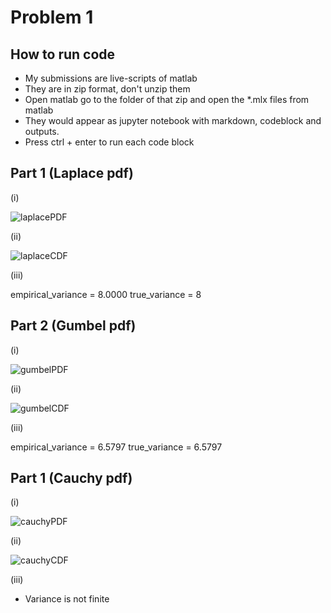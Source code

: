 # Problem 1

## How to run code

* My submissions are live-scripts of matlab
* They are in zip format, don't unzip them
* Open matlab go to the folder of that zip and open the *.mlx files from matlab
* They would appear as jupyter notebook with markdown, codeblock and outputs.
* Press ctrl + enter to run each code block 

## Part 1 (Laplace pdf)

(i)

![laplacePDF](/home/utkarsh/Documents/iitb/cs215/assignment-1/report/laplacePDF.png)

(ii) 

![laplaceCDF](/home/utkarsh/Documents/iitb/cs215/assignment-1/report/laplaceCDF.png)

(iii)

empirical_variance = 8.0000
true_variance = 8

## Part 2 (Gumbel pdf)

(i)

![gumbelPDF](/home/utkarsh/Documents/iitb/cs215/assignment-1/report/gumbelPDF.png)

(ii)

![gumbelCDF](/home/utkarsh/Documents/iitb/cs215/assignment-1/report/gumbelCDF.png)

(iii)

empirical_variance = 6.5797
true_variance = 6.5797

## Part 1 (Cauchy pdf)

(i)

![cauchyPDF](/home/utkarsh/Documents/iitb/cs215/assignment-1/report/cauchyPDF.png)

(ii)

![cauchyCDF](/home/utkarsh/Documents/iitb/cs215/assignment-1/report/cauchyCDF.png)

(iii)

* Variance is not finite

